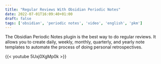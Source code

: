 ```yaml
---
title: "Regular Reviews With Obsidian Periodic Notes"
date: 2022-07-01T16:09:40+01:00
draft: false
tags: ['obsidian', 'periodic notes', 'video', 'english', 'pkm']
---
```

The Obsidian Periodic Notes plugin is the best way to do regular reviews. It allows you to create daily, weekly, monthly, quarterly, and yearly note templates to automate the process of doing personal retrospectives.

{{< youtube 5Uxj0XgMp0k >}}